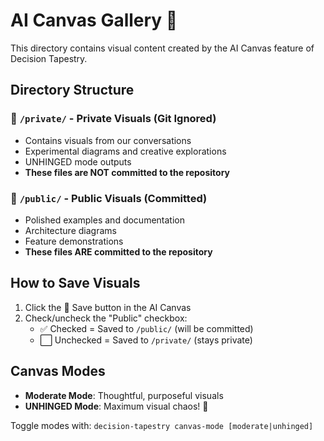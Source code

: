 # AI Canvas Gallery 🎨

This directory contains visual content created by the AI Canvas feature of Decision Tapestry.

## Directory Structure

### 📁 `/private/` - Private Visuals (Git Ignored)
- Contains visuals from our conversations
- Experimental diagrams and creative explorations
- UNHINGED mode outputs
- **These files are NOT committed to the repository**

### 📁 `/public/` - Public Visuals (Committed)
- Polished examples and documentation
- Architecture diagrams
- Feature demonstrations
- **These files ARE committed to the repository**

## How to Save Visuals

1. Click the 💾 Save button in the AI Canvas
2. Check/uncheck the "Public" checkbox:
   - ✅ Checked = Saved to `/public/` (will be committed)
   - ⬜ Unchecked = Saved to `/private/` (stays private)

## Canvas Modes

- **Moderate Mode**: Thoughtful, purposeful visuals
- **UNHINGED Mode**: Maximum visual chaos! 🚀

Toggle modes with: `decision-tapestry canvas-mode [moderate|unhinged]`